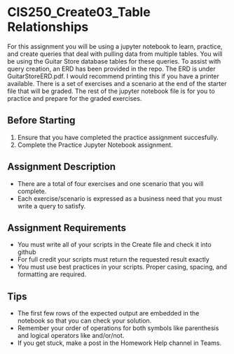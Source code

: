# CIS250_Create03_Table Relationships
For this assignment you will be using a jupyter notebook to learn, practice, and create queries that deal with pulling data from multiple tables. You will be using the Guitar Store database tables for these queries. To assist with query creation, an ERD has been provided in the repo. The ERD is under GuitarStoreERD.pdf. I would recommend printing this if you have a printer available. There is a set of exercises and a scenario at the end of the starter file that will be graded. The rest of the jupyter notebook file is for you to practice and prepare for the graded exercises.

## Before Starting
1. Ensure that you have completed the practice assignment succesfully.
2. Complete the Practice Jupyter Notebook assignment.

## Assignment Description
* There are a total of four exercises and one scenario that you will complete.
* Each exercise/scenario is expressed as a business need that you must write a query to satisfy.


## Assignment Requirements
* You must write all of your scripts in the Create file and check it into github
* For full credit your scripts must return the requested result exactly
* You must use best practices in your scripts. Proper casing, spacing, and formatting are required.

## Tips
* The first few rows of the expected output are embedded in the notebook so that you can check your solution.
* Remember your order of operations for both symbols like parenthesis and logical operators like and/or/not.
* If you get stuck, make a post in the Homework Help channel in Teams.
